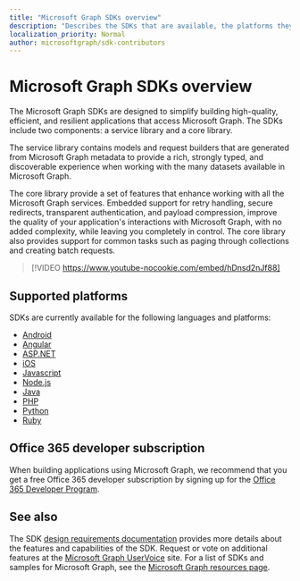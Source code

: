 ```yaml
---
title: "Microsoft Graph SDKs overview"
description: "Describes the SDKs that are available, the platforms they support, and the value they provide to developers."
localization_priority: Normal
author: microsoftgraph/sdk-contributors
---
```


# Microsoft Graph SDKs overview

The Microsoft Graph SDKs are designed to simplify building high-quality, efficient, and resilient applications that access Microsoft Graph. The SDKs include two components: a service library and a core library.

The service library contains models and request builders that are generated from Microsoft Graph metadata to provide a rich, strongly typed, and discoverable experience when working with the many datasets available in Microsoft Graph.

The core library provide a set of features that enhance working with all the Microsoft Graph services. Embedded support for retry handling, secure redirects, transparent authentication, and payload compression, improve the quality of your application's interactions with Microsoft Graph, with no added complexity, while leaving you completely in control. The core library also provides support for common tasks such as paging through collections and creating batch requests.

> [!VIDEO https://www.youtube-nocookie.com/embed/hDnsd2nJf88]


## Supported platforms

SDKs are currently available for the following languages and platforms:

- [Android](https://developer.microsoft.com/en-us/graph/get-started/android)
- [Angular](https://developer.microsoft.com/en-us/graph/get-started/angular)
- [ASP.NET](https://developer.microsoft.com/en-us/graph/get-started/asp.net)
- [iOS](https://developer.microsoft.com/en-us/graph/get-started/ios)
- [Javascript](https://developer.microsoft.com/en-us/graph/get-started/javascript)
- [Node.js](https://developer.microsoft.com/en-us/graph/get-started/node.js)
- [Java](https://developer.microsoft.com/en-us/graph/get-started/java)
- [PHP](https://developer.microsoft.com/en-us/graph/get-started/php)
- [Python](https://developer.microsoft.com/en-us/graph/get-started/python)
- [Ruby](https://developer.microsoft.com/en-us/graph/get-started/ruby)

## Office 365 developer subscription

When building applications using Microsoft Graph, we recommend that you get a free Office 365 developer subscription by signing up for the [Office 365 Developer Program](http://aka.ms/OfficeDevProgram).

## See also

The SDK [design requirements documentation](https://github.com/microsoftgraph/msgraph-sdk-design) provides more details about the features and capabilities of the SDK. Request or vote on additional features at the [Microsoft Graph UserVoice](https://microsoftgraph.uservoice.com) site. For a list of SDKs and samples for Microsoft Graph, see the [Microsoft Graph resources page](https://developer.microsoft.com/en-us/graph/gallery/?filterBy=Samples,SDKs).
